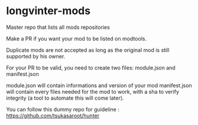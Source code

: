 # longvinter-mods
Master repo that lists all mods repositories

Make a PR if you want your mod to be listed on modtools.

Duplicate mods are not accepted as long as the original mod is still supported by his owner.

For your PR to be valid, you need to create two files: module.json and manifest.json

module.json will contain informations and version of your mod
manifest.json will contain every files needed for the mod to work, with a sha to verify integrity (a tool to automate this will come later).

You can follow this dummy repo for guideline : https://github.com/tsukasaroot/hunter
